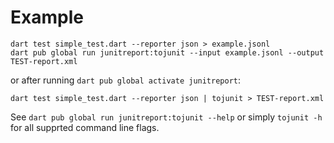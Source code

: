 # Example

```Shell
dart test simple_test.dart --reporter json > example.jsonl
dart pub global run junitreport:tojunit --input example.jsonl --output TEST-report.xml
```

or after running `dart pub global activate junitreport`:

```Shell
dart test simple_test.dart --reporter json | tojunit > TEST-report.xml
```

See `dart pub global run junitreport:tojunit --help` or simply `tojunit -h` for all supprted command line flags. 
